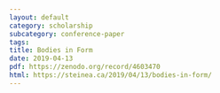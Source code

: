 ```yaml
---
layout: default
category: scholarship
subcategory: conference-paper
tags:
title: Bodies in Form
date: 2019-04-13
pdf: https://zenodo.org/record/4603470
html: https://steinea.ca/2019/04/13/bodies-in-form/
---
```

